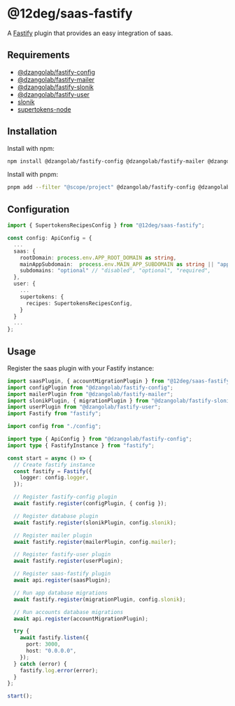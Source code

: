 # @12deg/saas-fastify

A [Fastify](https://github.com/fastify/fastify) plugin that provides an easy integration of saas.

## Requirements

* [@dzangolab/fastify-config](https://github.com/dzangolab/fastify/tree/main/packages/config)
* [@dzangolab/fastify-mailer](https://github.com/dzangolab/fastify/tree/main/packages/mailer)
* [@dzangolab/fastify-slonik](https://github.com/dzangolab/fastify/tree/main/packages/slonik)
* [@dzangolab/fastify-user](https://github.com/dzangolab/fastify/tree/main/packages/user)
* [slonik](https://github.com/spa5k/fastify-slonik)
* [supertokens-node](https://github.com/supertokens/supertokens-node)

## Installation

Install with npm:

```bash
npm install @dzangolab/fastify-config @dzangolab/fastify-mailer @dzangolab/fastify-slonik @dzangolab/fastify-user slonik supertokens-node @12deg/saas-fastify
```

Install with pnpm:

```bash
pnpm add --filter "@scope/project" @dzangolab/fastify-config @dzangolab/fastify-mailer @dzangolab/fastify-slonik @dzangolab/fastify-user slonik supertokens-node @12deg/saas-fastify
```

## Configuration

```typescript
import { SupertokensRecipesConfig } from "@12deg/saas-fastify";

const config: ApiConfig = {
  ...
  saas: {
    rootDomain: process.env.APP_ROOT_DOMAIN as string,
    mainAppSubdomain:  process.env.MAIN_APP_SUBDOMAIN as string || "app",
    subdomains: "optional" // "disabled", "optional", "required",
  },
  user: {
    ...
    supertokens: {
      recipes: SupertokensRecipesConfig,  
    }
  } 
  ...
};
```

## Usage

Register the saas plugin with your Fastify instance:

```typescript
import saasPlugin, { accountMigrationPlugin } from "@12deg/saas-fastify";
import configPlugin from "@dzangolab/fastify-config";
import mailerPlugin from "@dzangolab/fastify-mailer";
import slonikPlugin, { migrationPlugin } from "@dzangolab/fastify-slonik";
import userPlugin from "@dzangolab/fastify-user";
import Fastify from "fastify";

import config from "./config";

import type { ApiConfig } from "@dzangolab/fastify-config";
import type { FastifyInstance } from "fastify";

const start = async () => {
  // Create fastify instance
  const fastify = Fastify({
    logger: config.logger,
  });

  // Register fastify-config plugin
  await fastify.register(configPlugin, { config });

  // Register database plugin
  await fastify.register(slonikPlugin, config.slonik);

  // Register mailer plugin
  await fastify.register(mailerPlugin, config.mailer);

  // Register fastify-user plugin
  await fastify.register(userPlugin);

  // Register saas-fastify plugin
  await api.register(saasPlugin);

  // Run app database migrations
  await fastify.register(migrationPlugin, config.slonik);

  // Run accounts database migrations
  await api.register(accountMigrationPlugin);

  try {
    await fastify.listen({
      port: 3000,
      host: "0.0.0.0",
    });
  } catch (error) {
    fastify.log.error(error);
  }
};

start();
```
